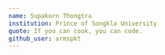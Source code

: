 ```yaml
---
name: Supakorn Thongtra
institution: Prince of Songkla University
quote: If you can cook, you can code.
github_user: armspkt
---
```

